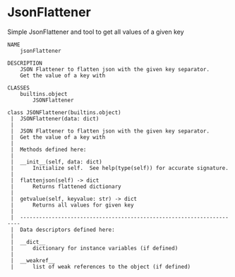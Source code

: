 # JsonFlattener
Simple JsonFlattener and tool to get all values of a given key

    NAME
        jsonFlattener

    DESCRIPTION
        JSON Flattener to flatten json with the given key separator.
        Get the value of a key with

    CLASSES
        builtins.object
            JSONFlattener

    class JSONFlattener(builtins.object)
     |  JSONFlattener(data: dict)
     |
     |  JSON Flattener to flatten json with the given key separator.
     |  Get the value of a key with
     |
     |  Methods defined here:
     |
     |  __init__(self, data: dict)
     |      Initialize self.  See help(type(self)) for accurate signature.
     |
     |  flattenjson(self) -> dict
     |      Returns flattened dictionary
     |
     |  getvalue(self, keyvalue: str) -> dict
     |      Returns all values for given key
     |
     |  ----------------------------------------------------------------------
     |  Data descriptors defined here:
     |
     |  __dict__
     |      dictionary for instance variables (if defined)
     |
     |  __weakref__
     |      list of weak references to the object (if defined)
